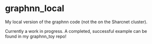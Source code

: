 # graphnn_local
My local version of the graphnn code (not the on the Sharcnet cluster).  

Currently a work in progress. A completed, successful example can be found in my graphnn_toy repo!
